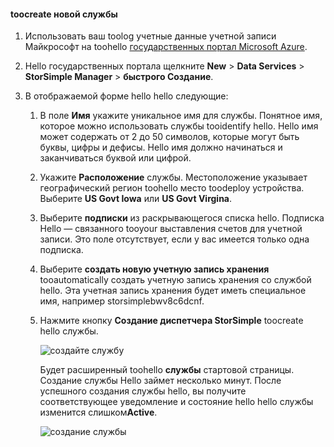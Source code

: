 <!--author=SharS last changed: 9/17/15-->


#### <a name="toocreate-a-new-service"></a>toocreate новой службы
1. Использовать ваш toolog учетные данные учетной записи Майкрософт на toohello [государственных портал Microsoft Azure](https://manage.windowsazure.us/).
2. Hello государственных портала щелкните **New** > **Data Services** > **StorSimple Manager** > **быстрого Создание**.
3. В отображаемой форме hello hello следующие:
   
   1. В поле **Имя** укажите уникальное имя для службы. Понятное имя, которое можно использовать службы tooidentify hello. Hello имя может содержать от 2 до 50 символов, которые могут быть буквы, цифры и дефисы. Hello имя должно начинаться и заканчиваться буквой или цифрой.
   2. Укажите **Расположение** службы. Местоположение указывает географический регион toohello место toodeploy устройства. Выберите **US Govt Iowa** или **US Govt Virgina**.
   3. Выберите **подписки** из раскрывающегося списка hello. Подписка Hello — связанного tooyour выставления счетов для учетной записи. Это поле отсутствует, если у вас имеется только одна подписка.
   4. Выберите **создать новую учетную запись хранения** tooautomatically создать учетную запись хранения со службой hello. Эта учетная запись хранения будет иметь специальное имя, например storsimplebwv8c6dcnf.
   5. Нажмите кнопку **Создание диспетчера StorSimple** toocreate hello службы.
      
       ![создайте службу](./media/storsimple-create-new-service-gov/HCS_CreateAService-gov-include.png)
      
      Будет расширенный toohello **службы** стартовой страницы. Создание службы Hello займет несколько минут. После успешного создания службы hello, вы получите соответствующее уведомление и состояние hello hello службы изменится слишком**Active**.
      
       ![создание службы](./media/storsimple-create-new-service-gov/HCS_StorSimpleManagerServicePage-gov-include.png)

